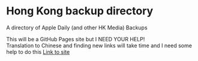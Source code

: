 # Hong Kong backup directory
A directory of Apple Daily (and other HK Media) Backups

This will be a GitHub Pages site but I NEED YOUR HELP! <br>
Translation to Chinese and finding new links will take time and I need some help to do this
[Link to site](https://hkmediabackups.ml/)